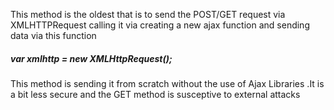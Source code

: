 This method is the oldest that is to send the POST/GET request via XMLHTTPRequest calling it via creating a new ajax function and sending data via this function 
<h5>var xmlhttp = new XMLHttpRequest();</h5>
This method is sending it from scratch without the use of Ajax Libraries .It is a bit less secure and the GET method is susceptive to external attacks
